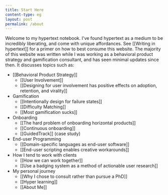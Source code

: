 ```yaml
---
title: Start Here
content-type: eg
layout: post
permalink: /about
---
```


Welcome to my hypertext notebook. I've found hypertext as a medium to be incredibly liberating, and come with unique affordances. See [[Writing in hypertext]] for a primer on how to best consume this website. The majority of this website was written while I was working as a behavioral product strategy and gamification consultant, and has seen minimal updates since then. It discusses topics such as:

- [[Behavioral Product Strategy]]
  - [[User Involvement]]
  - [[Designing for user involvement has positive effects on adoption, retention, and virality]]
- Gamification
  - [[Intentionally design for failure states]]
  - [[Difficulty Matching]]
  - [[Most gamification sucks]]
- Onboarding
  - [[The hard problem of onboarding horizontal products]]
  - [[Continuous onboarding]]
  - [[GuidedTrack]] (case study)
- End-user Programming
  - [[Domain-specific languages as end-user software]]
  - [[End-user scripting enables creative workarounds]]
- How I tend to work with clients
  - [[How we can work together]]
  - [[Use a badging system as a method of actionable user research]]
- My personal journey
  - [[Why I chose to consult rather than pursue a PhD]]
  - [[Hyper learning]]
  - [[About Me]]
